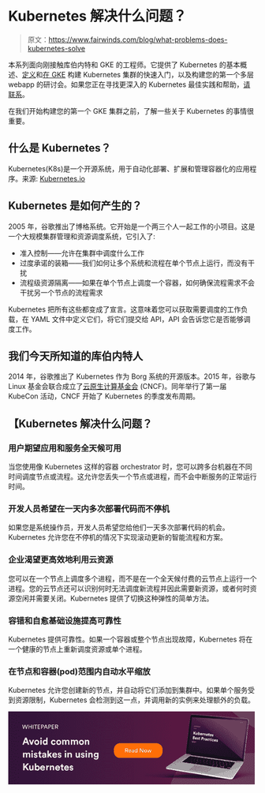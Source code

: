 # Kubernetes 解决什么问题？

> 原文：<https://www.fairwinds.com/blog/what-problems-does-kubernetes-solve>

 本系列面向刚接触库伯内特和 GKE 的工程师。它提供了 Kubernetes 的基本概述、[定义](/blog/getting-started-with-kubernetes-architecture-basics-definitions)和[在 GKE](/blog/how-to-build-a-kubernetes-cluster-in-gke) 构建 Kubernetes 集群的快速入门，以及构建您的第一个多层 webapp 的研讨会。如果您正在寻找更深入的 Kubernetes 最佳实践和帮助，[请联系](/contact-us)。

在我们开始构建您的第一个 GKE 集群之前，了解一些关于 Kubernetes 的事情很重要。

## **什么是 Kubernetes？**

Kubernetes(K8s)是一个开源系统，用于自动化部署、扩展和管理容器化的应用程序。来源: [Kubernetes.io](https://kubernetes.io/)

## Kubernetes 是如何产生的？

2005 年，谷歌推出了博格系统。它开始是一个两三个人一起工作的小项目。这是一个大规模集群管理和资源调度系统，它引入了:

*   准入控制——允许在集群中调度什么工作
*   过度承诺的装箱——我们如何让多个系统和流程在单个节点上运行，而没有干扰
*   流程级资源隔离——如果在单个节点上调度一个容器，如何确保流程需求不会干扰另一个节点的流程需求

Kubernetes 把所有这些都变成了宣言。这意味着您可以获取需要调度的工作负载，在 YAML 文件中定义它们，将它们提交给 API，API 会告诉您它是否能够调度工作。

## **我们今天所知道的库伯内特人**

2014 年，谷歌推出了 Kubernetes 作为 Borg 系统的开源版本。2015 年，谷歌与 Linux 基金会联合成立了[云原生计算基金会](https://www.cncf.io/) (CNCF)。同年举行了第一届 KubeCon 活动，CNCF 开始了 Kubernetes 的季度发布周期。

## 【Kubernetes 解决什么问题？

### **用户期望应用和服务全天候可用** 

当您使用像 Kubernetes 这样的容器 orchestrator 时，您可以跨多台机器在不同时间调度节点或流程。这允许您丢失一个节点或进程，而不会中断服务的正常运行时间。

### **开发人员希望在一天内多次部署代码而不停机** 

如果您是系统操作员，开发人员希望您给他们一天多次部署代码的机会。Kubernetes 允许您在不停机的情况下实现滚动更新的智能流程和方案。

### **企业渴望更高效地利用云资源** 

您可以在一个节点上调度多个进程，而不是在一个全天候付费的云节点上运行一个进程。您的云节点还可以识别何时无法调度新流程并因此需要新资源，或者何时资源空闲并需要关闭。Kubernetes 提供了切换这种弹性的简单方法。

### **容错和自愈基础设施提高可靠性** 

Kubernetes 提供可靠性。如果一个容器或整个节点出现故障，Kubernetes 将在一个健康的节点上重新调度资源或单个进程。

### **在节点和容器(pod)范围内自动水平缩放** 

Kubernetes 允许您创建新的节点，并自动将它们添加到集群中。如果单个服务受到资源限制，Kubernetes 会检测到这一点，并调用新的实例来处理额外的负载。

[![Download the Kubernetes Best Practices Whitepaper](img/ff6b63b515c18edd13b80bc25f17c2de.png)](https://cta-redirect.hubspot.com/cta/redirect/2184645/e68d92d3-c876-4525-b775-6123e46c7212)